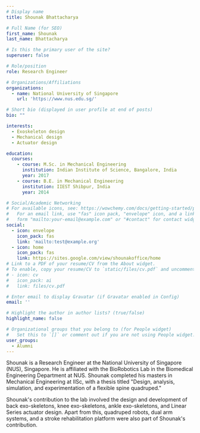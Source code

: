 ```yaml
---
# Display name
title: Shounak Bhattacharya

# Full Name (for SEO)
first_name: Shounak
last_name: Bhattacharya

# Is this the primary user of the site?
superuser: false

# Role/position
role: Research Engineer

# Organizations/Affiliations
organizations:
  - name: National University of Singapore
    url: 'https://www.nus.edu.sg/'

# Short bio (displayed in user profile at end of posts)
bio: ""

interests:
  - Exoskeleton design
  - Mechanical design
  - Actuator design

education:
  courses:
    - course: M.Sc. in Mechanical Engineering
      institution: Indian Institute of Science, Bangalore, India
      year: 2017
    - course: B.E. in Mechanical Engineering
      institution: IIEST Shibpur, India
      year: 2014

# Social/Academic Networking
# For available icons, see: https://wowchemy.com/docs/getting-started/page-builder/#icons
#   For an email link, use "fas" icon pack, "envelope" icon, and a link in the
#   form "mailto:your-email@example.com" or "#contact" for contact widget.
social:
  - icon: envelope
    icon_pack: fas
    link: 'mailto:test@example.org'
  - icon: home
    icon_pack: fas
    link: https://sites.google.com/view/shounakoffice/home
# Link to a PDF of your resume/CV from the About widget.
# To enable, copy your resume/CV to `static/files/cv.pdf` and uncomment the lines below.
# - icon: cv
#   icon_pack: ai
#   link: files/cv.pdf

# Enter email to display Gravatar (if Gravatar enabled in Config)
email: ''

# Highlight the author in author lists? (true/false)
highlight_name: false

# Organizational groups that you belong to (for People widget)
#   Set this to `[]` or comment out if you are not using People widget.
user_groups:
  - Alumni
---
```


Shounak is a Research Engineer at the National University of Singapore (NUS), Singapore. He is affiliated with the BioRobotics Lab in the Biomedical Engineering Department at NUS. Shounak completed his masters in Mechanical Engineering at IISc, with a thesis titled "Design, analysis, simulation, and experimentation of a flexible spine quadruped."

Shounak's contribution to the lab involved the design and development of back exo-skeletons, knee exo-skeletons, ankle exo-skeletons, and Linear Series actuator design. Apart from this, quadruped robots, dual arm systems, and a stroke rehabilitation platform were also part of Shounak's contribution.
